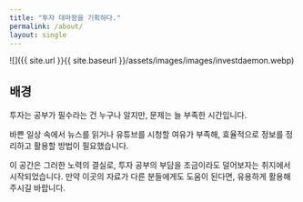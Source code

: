 ```yaml
---
title: "투자 대마왕을 기획하다."
permalink: /about/
layout: single
---
```


![]({{ site.url }}{{ site.baseurl }}/assets/images/images/investdaemon.webp)

## 배경  

투자는 공부가 필수라는 건 누구나 알지만, 문제는 늘 부족한 시간입니다.  

바쁜 일상 속에서 뉴스를 읽거나 유튜브를 시청할 여유가 부족해, 효율적으로 정보를 정리하고 활용할 방법이 필요했습니다.  

이 공간은 그러한 노력의 결실로, 투자 공부의 부담을 조금이라도 덜어보자는 취지에서 시작되었습니다.  만약 이곳의 자료가 다른 분들에게도 도움이 된다면, 유용하게 활용해 주시길 바랍니다.  
